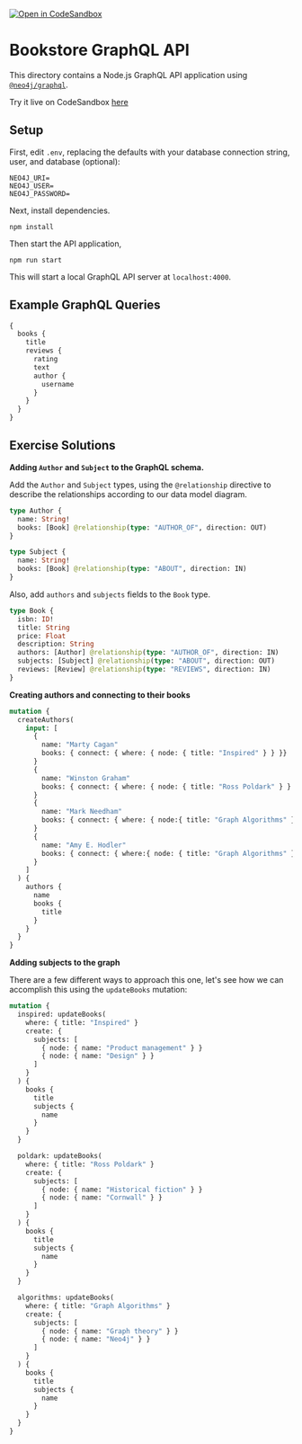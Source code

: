 [![Open in CodeSandbox](https://img.shields.io/badge/Open%20in-CodeSandbox-blue?style=flat-square&logo=codesandbox)](https://codesandbox.io/s/github/neo4j-contrib/training-v3/modules/graphql-apis/supplemental/code/02-graphql-apis-overview-of-neo4j-graphql/end?file=/schema.graphql)

# Bookstore GraphQL API

This directory contains a Node.js GraphQL API application using [`@neo4j/graphql`](https://www.npmjs.com/package/@neo4j/graphql).

Try it live on CodeSandbox [here](https://codesandbox.io/s/github/neo4j-contrib/training-v3/modules/graphql-apis/supplemental/code/02-graphql-apis-overview-of-neo4j-graphql?file=/schema.graphql)

## Setup

First, edit `.env`, replacing the defaults with your database connection string, user, and database (optional):

```
NEO4J_URI=
NEO4J_USER=
NEO4J_PASSWORD=
```

Next, install dependencies.

```
npm install
```

Then start the API application,

```
npm run start
```

This will start a local GraphQL API server at `localhost:4000`.

## Example GraphQL Queries

```GraphQL
{
  books {
    title
    reviews {
      rating
      text
      author {
        username
      }
    }
  }
}
```

## Exercise Solutions

**Adding `Author` and `Subject` to the GraphQL schema.**

Add the `Author` and `Subject` types, using the `@relationship` directive to describe the relationships according to our data model diagram.

```GraphQL
type Author {
  name: String!
  books: [Book] @relationship(type: "AUTHOR_OF", direction: OUT)
}

type Subject {
  name: String!
  books: [Book] @relationship(type: "ABOUT", direction: IN)
}
```

Also, add `authors` and `subjects` fields to the `Book` type.

```GraphQL
type Book {
  isbn: ID!
  title: String
  price: Float
  description: String
  authors: [Author] @relationship(type: "AUTHOR_OF", direction: IN)
  subjects: [Subject] @relationship(type: "ABOUT", direction: OUT)
  reviews: [Review] @relationship(type: "REVIEWS", direction: IN)
}
```

**Creating authors and connecting to their books**

```GraphQL
mutation {
  createAuthors(
    input: [
      {
        name: "Marty Cagan"
        books: { connect: { where: { node: { title: "Inspired" } } }}
      }
      {
        name: "Winston Graham"
        books: { connect: { where: { node: { title: "Ross Poldark" } } }}
      }
      {
        name: "Mark Needham"
        books: { connect: { where: { node:{ title: "Graph Algorithms" } } }}
      }
      {
        name: "Amy E. Hodler"
        books: { connect: { where:{ node: { title: "Graph Algorithms" } }} }
      }
    ]
  ) {
    authors {
      name
      books {
        title
      }
    }
  }
}
```

**Adding subjects to the graph**

There are a few different ways to approach this one, let's see how we can accomplish this using the `updateBooks` mutation:

```GraphQL
mutation {
  inspired: updateBooks(
    where: { title: "Inspired" }
    create: {
      subjects: [
        { node: { name: "Product management" } }
        { node: { name: "Design" } }
      ]
    }
  ) {
    books {
      title
      subjects {
        name
      }
    }
  }

  poldark: updateBooks(
    where: { title: "Ross Poldark" }
    create: {
      subjects: [
        { node: { name: "Historical fiction" } }
        { node: { name: "Cornwall" } }
      ]
    }
  ) {
    books {
      title
      subjects {
        name
      }
    }
  }

  algorithms: updateBooks(
    where: { title: "Graph Algorithms" }
    create: {
      subjects: [
        { node: { name: "Graph theory" } }
        { node: { name: "Neo4j" } }
      ]
    }
  ) {
    books {
      title
      subjects {
        name
      }
    }
  }
}
```
